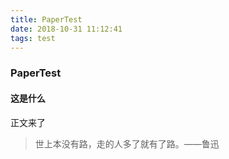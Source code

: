 ```yaml
---
title: PaperTest
date: 2018-10-31 11:12:41
tags: test
---
```


### PaperTest

#### 这是什么

正文来了

> 世上本没有路，走的人多了就有了路。——鲁迅 







